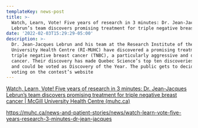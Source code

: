 ```yaml
---
templateKey: news-post
title: >-
  Watch, Learn, Vote! Five years of research in 3 minutes: Dr. Jean-Jacques
  Lebrun’s team discovers promising treatment for triple negative breast cancer
date: '2022-02-03T15:29:29-05:00'
description: >-
  Dr. Jean-Jacques Lebrun and his team at the Research Institute of the McGill
  University Health Centre (RI-MUHC) have discovered a promising treatment for
  triple negative breast cancer (TNBC), a particularly aggressive and deadly
  cancer. Their discovery has made Quebec Science’s top ten discoveries of 2021
  and could be voted as Discovery of the Year. The public gets to decide by
  voting on the contest’s website
---
```

[Watch, Learn, Vote! Five years of research in 3 minutes: Dr. Jean-Jacques Lebrun’s team discovers promising treatment for triple negative breast cancer | McGill University Health Centre (muhc.ca)](<Watch, Learn, Vote! Five years of research in 3 minutes: Dr. Jean-Jacques Lebrun’s team discovers promising treatment for triple negative breast cancer | McGill University Health Centre (muhc.ca)>)

<https://muhc.ca/news-and-patient-stories/news/watch-learn-vote-five-years-research-3-minutes-dr-jean-jacques>
